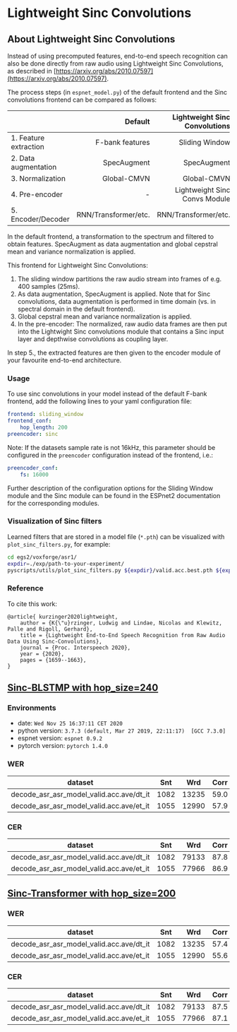 # Lightweight Sinc Convolutions
## About Lightweight Sinc Convolutions

Instead of using precomputed features, end-to-end speech recognition can also be done directly from raw audio using Lightweight Sinc Convolutions, as described in [https://arxiv.org/abs/2010.07597](https://arxiv.org/abs/2010.07597).

The process steps (in `espnet_model.py`) of the default frontend and the Sinc convolutions frontend can be compared as follows:

|                       |              Default | Lightweight Sinc Convolutions |
|-----------------------|---------------------:|------------------------------:|
| 1. Feature extraction |      F-bank features |                Sliding Window |
| 2. Data augmentation  |          SpecAugment |                   SpecAugment |
| 3. Normalization      |          Global-CMVN |                   Global-CMVN |
| 4. Pre-encoder        |                    - | Lightweight Sinc Convs Module |
| 5. Encoder/Decoder    | RNN/Transformer/etc. | RNN/Transformer/etc.          |


In the default frontend, a transformation to the spectrum and filtered to obtain features.  SpecAugment as data augmentation and global cepstral mean and variance normalization is applied.

This frontend for Lightweight Sinc Convolutions:

1. The sliding window partitions the raw audio stream into frames of e.g. 400 samples (25ms).
2. As data augmentation, SpecAugment is applied. Note that for Sinc convolutions, data augmentation is performed in time domain (vs. in spectral domain in the default frontend).
3. Global cepstral mean and variance normalization is applied.
4. In the pre-encoder: The normalized, raw audio data frames are then put into the Lightwight Sinc convolutions module that contains a Sinc input layer and depthwise convolutions as coupling layer.

In step 5., the extracted features are then given to the encoder module of your favourite end-to-end architecture.


### Usage

To use sinc convolutions in your model instead of the default F-bank frontend, add the following lines to your yaml configuration file:
```yaml
frontend: sliding_window
frontend_conf:
    hop_length: 200
preencoder: sinc
```
Note: If the datasets sample rate is not 16kHz, this parameter should be configured in the `preencoder` configuration instead of the frontend, i.e.:
```yaml
preencoder_conf:
    fs: 16000
```
Further description of the configuration options for the Sliding Window module and the Sinc module can be found in the ESPnet2 documentation for the corresponding modules.

### Visualization of Sinc filters

Learned filters that are stored in a model file (`*.pth`) can be visualized with `plot_sinc_filters.py`, for example:
```sh
cd egs2/voxforge/asr1/
expdir=./exp/path-to-your-experiment/
pyscripts/utils/plot_sinc_filters.py ${expdir}/valid.acc.best.pth ${expdir}/plot_sinc_filters
```

### Reference

To cite this work:
```
@article{ kurzinger2020lightweight,
	author = {K{\"u}rzinger, Ludwig and Lindae, Nicolas and Klewitz, Palle and Rigoll, Gerhard},
	title = {Lightweight End-to-End Speech Recognition from Raw Audio Data Using Sinc-Convolutions},
	journal = {Proc. Interspeech 2020},
	year = {2020},
	pages = {1659--1663},
}
```

## [Sinc-BLSTMP with hop_size=240](conf/tuning/train_asr_sinc_rnn.yaml)
### Environments
- date: `Wed Nov 25 16:37:11 CET 2020`
- python version: `3.7.3 (default, Mar 27 2019, 22:11:17)  [GCC 7.3.0]`
- espnet version: `espnet 0.9.2`
- pytorch version: `pytorch 1.4.0`

### WER

|dataset|Snt|Wrd|Corr|Sub|Del|Ins|Err|S.Err|
|---|---|---|---|---|---|---|---|---|
|decode_asr_asr_model_valid.acc.ave/dt_it|1082|13235|59.0|35.6|5.4|6.0|47.1|97.6|
|decode_asr_asr_model_valid.acc.ave/et_it|1055|12990|57.9|35.7|6.3|5.6|47.7|98.2|

### CER

|dataset|Snt|Wrd|Corr|Sub|Del|Ins|Err|S.Err|
|---|---|---|---|---|---|---|---|---|
|decode_asr_asr_model_valid.acc.ave/dt_it|1082|79133|87.8|6.7|5.5|2.7|14.9|97.6|
|decode_asr_asr_model_valid.acc.ave/et_it|1055|77966|86.9|7.0|6.2|2.5|15.6|98.2|



## [Sinc-Transformer with hop_size=200](conf/tuning/train_asr_sinc_transformer.yaml)
### WER

|dataset|Snt|Wrd|Corr|Sub|Del|Ins|Err|S.Err|
|---|---|---|---|---|---|---|---|---|
|decode_asr_asr_model_valid.acc.ave/dt_it|1082|13235|57.4|36.1|6.6|4.3|47.0|97.9|
|decode_asr_asr_model_valid.acc.ave/et_it|1055|12990|55.6|37.1|7.3|4.5|48.9|98.3|

### CER

|dataset|Snt|Wrd|Corr|Sub|Del|Ins|Err|S.Err|
|---|---|---|---|---|---|---|---|---|
|decode_asr_asr_model_valid.acc.ave/dt_it|1082|79133|87.5|6.4|6.1|2.4|14.8|97.9|
|decode_asr_asr_model_valid.acc.ave/et_it|1055|77966|87.1|6.6|6.3|2.4|15.3|98.3|

